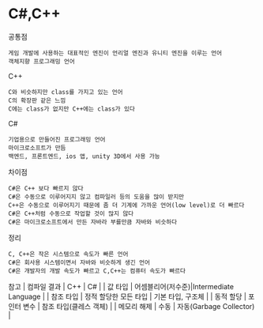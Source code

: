 # C#,C++
공통점
```
게임 개발에 사용하는 대표적인 엔진이 언리얼 엔진과 유니티 엔진을 이루는 언어
객체지향 프로그래밍 언어
```
C++
```
C와 비슷하지만 class를 가지고 있는 언어
C의 확장판 같은 느낌
C에는 class가 없지만 C++에는 class가 있다
```
C#
```
기업용으로 만들어진 프로그래밍 언어
마이크로소프트가 만듬
백엔드, 프론트엔드, ios 앱, unity 3D에서 사용 가능
```
차이점
```
C#은 C++ 보다 빠르지 않다
C#은 수동으로 이루어지지 않고 컴파일러 등의 도움을 많이 받지만
C++은 수동으로 이루어지기 때문에 좀 더 기계에 가까운 언어(low level)로 더 빠르다
C#은 C++처럼 수동으로 작업할 것이 많지 않다
C#은 마이크로소프트에서 만든 자바라 부를만큼 자바와 비슷하다
```
정리
```
C, C++은 작은 시스템으로 속도가 빠른 언어
C#은 회사용 시스템이면서 자바와 비슷하게 생긴 언어
C#은 개발자의 개발 속도가 빠르고 C,C++는 컴퓨터 속도가 빠르다
```

참고
|  컴파일 결과  |      C++    |      C#      |
|  값 타입	  |  어셈블리어(저수준)|Intermediate Language  |
|  참조 타입  |  정적 할당한 모든 타입  |  기본 타입, 구조체  |
|  동적 할당  |  포인터 변수  |	참조 타입(클레스 객체)  |
|  메모리 해제  |    수동    |  자동(Garbage Collector)  |
